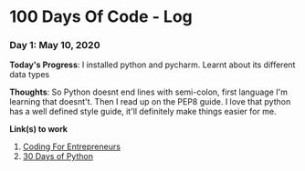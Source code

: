 # 100 Days Of Code - Log

### Day 1: May 10, 2020
**Today's Progress**: I installed python and pycharm. Learnt about its different data types


**Thoughts**: So Python doesnt end lines with semi-colon, first language I'm learning that doesnt't.
Then I read up on the PEP8 guide. I love that python has a well defined style guide, it'll definitely make things easier for me.

**Link(s) to work**
1. [Coding For Entrepreneurs](https://www.codingforentrepreneurs.com/)
2. [30 Days of Python](https://www.youtube.com/playlist?list=PLEsfXFp6DpzQjDBvhNy5YbaBx9j-ZsUe6)
